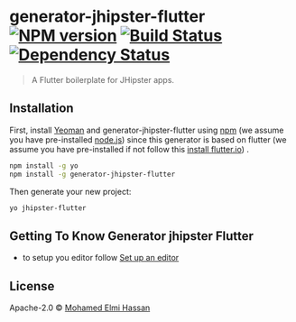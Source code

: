 # generator-jhipster-flutter [![NPM version][npm-image]][npm-url] [![Build Status][travis-image]][travis-url] [![Dependency Status][daviddm-image]][daviddm-url]
> A Flutter boilerplate for JHipster apps.

## Installation

First, install [Yeoman](http://yeoman.io) and generator-jhipster-flutter using [npm](https://www.npmjs.com/) (we assume you have pre-installed [node.js](https://nodejs.org/)) since this generator is based on flutter  (we assume you have pre-installed  if not follow this [ install flutter.io](https://flutter.io/docs/get-started/install)) .

```bash
npm install -g yo
npm install -g generator-jhipster-flutter
```

Then generate your new project:

```bash
yo jhipster-flutter
```

## Getting To Know Generator jhipster Flutter 

 * to setup you editor follow [Set up an editor](https://flutter.io/docs/get-started/editor?tab=vscode)


## License

Apache-2.0 © [Mohamed Elmi Hassan](http://melmi.me)


[npm-image]: https://badge.fury.io/js/generator-jhipster-flutter.svg
[npm-url]: https://npmjs.org/package/generator-jhipster-flutter
[travis-image]: https://travis-ci.org/maxto024/generator-jhipster-flutter.svg?branch=master
[travis-url]: https://travis-ci.org/maxto024/generator-jhipster-flutter
[daviddm-image]: https://david-dm.org/maxto024/generator-jhipster-flutter.svg?theme=shields.io
[daviddm-url]: https://david-dm.org/maxto024/generator-jhipster-flutter
